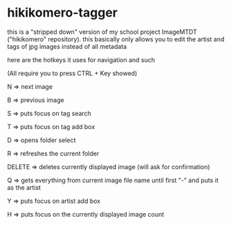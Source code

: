 # hikikomero-tagger
this is a "stripped down" version of my school project ImageMTDT ("hikikomero" repository).
this basically only allows you to edit the artist and tags of jpg images instead of all metadata


here are the hotkeys it uses for navigation and such

(All require you to press CTRL + Key showed)

N => next image

B => previous image

S => puts focus on tag search

T => puts focus on tag add box

D => opens folder select

R => refreshes the current folder

DELETE => deletes currently displayed image (will ask for confirmation)

Q => gets everything from current image file name until first "-" and puts it as the artist

Y => puts focus on artist add box

H => puts focus on the currently displayed image count
